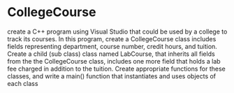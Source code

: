 # CollegeCourse
create a C++ program using Visual Studio that could be used by a college to track its courses.  In this program, create a CollegeCourse class includes fields representing department, course number, credit hours, and tuition.  Create a child (sub class) class named LabCourse, that inherits all fields from the the CollegeCourse class, includes one more field that holds a lab fee charged in addition to the tuition. Create appropriate functions for these classes, and write a main() function that instantiates and uses objects of each class
